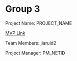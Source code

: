 # Group 3
Project Name: PROJECT_NAME

[MVP Link](https://docs.google.com/document/d/10jAiRhCSWI7WKXYbggDqzmjdqGPYi_HI/edit?usp=sharing&ouid=101158586996738805793&rtpof=true&sd=true)

Team Members: jiaruid2

Project Manager: PM_NETID
